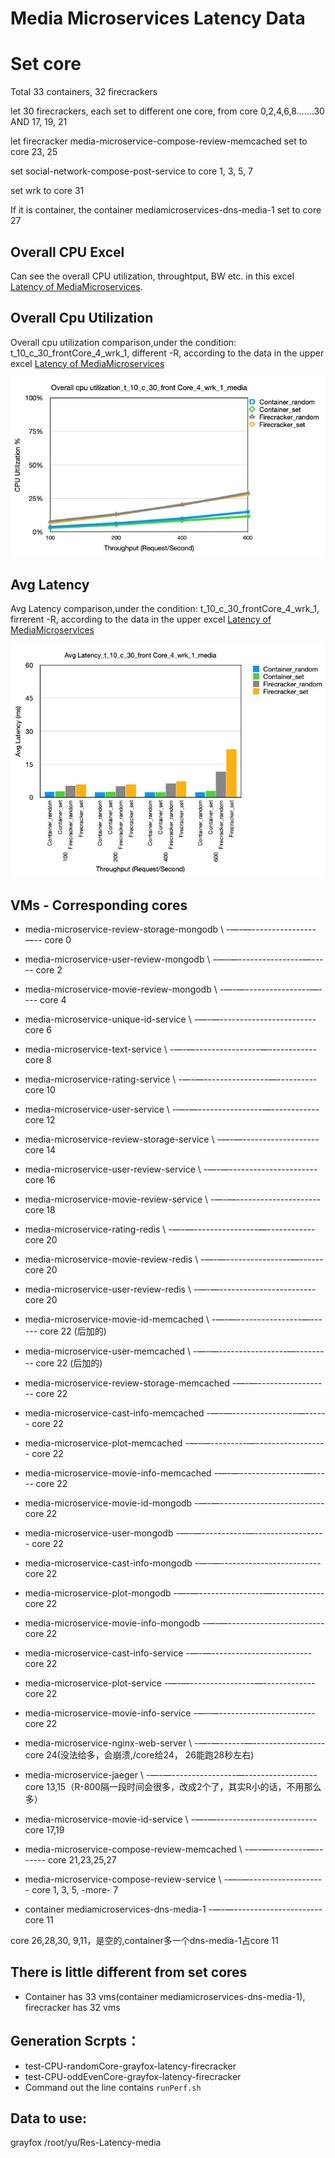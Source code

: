 # Media Microservices Latency Data
# Set core
Total 33 containers, 32 firecrackers

let 30 firecrackers, each set to different one core, from core 0,2,4,6,8…….30 AND 17, 19, 21

let firecracker media-microservice-compose-review-memcached set to core 23, 25

set social-network-compose-post-service to core 1, 3, 5, 7

set wrk to core 31

If it is container, the container mediamicroservices-dns-media-1 set to core 27

## Overall CPU Excel
Can see the overall CPU utilization, throughtput, BW etc. in this excel [Latency of MediaMicroservices](https://docs.google.com/spreadsheets/d/1txM9NYG8rz_om3YJ5dDuTJvDBDU834C_kWSyyIDq0G4/edit#gid=371584864).

## Overall Cpu Utilization
Overall cpu utilization comparison,under the condition: t_10_c_30_frontCore_4_wrk_1, different -R, according to the data in the upper excel [Latency of MediaMicroservices](https://docs.google.com/spreadsheets/d/1txM9NYG8rz_om3YJ5dDuTJvDBDU834C_kWSyyIDq0G4/edit#gid=371584864)

![CPU_Utilization](CPU_Utilization_media.jpg)

## Avg Latency
Avg Latency comparison,under the condition: t_10_c_30_frontCore_4_wrk_1, firrerent -R, according to the data in the upper excel [Latency of MediaMicroservices](https://docs.google.com/spreadsheets/d/1txM9NYG8rz_om3YJ5dDuTJvDBDU834C_kWSyyIDq0G4/edit#gid=371584864)

![Avg_Latency](Avg_Latency_media.jpg)

## VMs - Corresponding cores
* media-microservice-review-storage-mongodb \ -—-—----------------—-- core 0
* media-microservice-user-review-mongodb \ -—-—----------------—----- core 2
* media-microservice-movie-review-mongodb \ -—-—----------------—---- core 4
* media-microservice-unique-id-service \ -—-—------------------------ core 6
* media-microservice-text-service \ -—-—----------------—------------ core 8
* media-microservice-rating-service \ -—-—----------------—---------- core 10
* media-microservice-user-service \ -—-—----------------—------------ core 12
* media-microservice-review-storage-service \ -—-—------------------- core 14
* media-microservice-user-review-service \ -—-—---------------------- core 16
* media-microservice-movie-review-service \ -—-—--------------------- core 18

* media-microservice-rating-redis \ -—-—----------------—------------ core 20
* media-microservice-movie-review-redis \ -—-—----------------—------ core 20
* media-microservice-user-review-redis \ -—-—------------------------ core 20

* media-microservice-movie-id-memcached \ -—-—----------------—------ core 22 (后加的)
* media-microservice-user-memcached \ -—-—-----------------—--------- core 22 (后加的)
* media-microservice-review-storage-memcached  -—-—------------------ core 22
* media-microservice-cast-info-memcached  -—-—----------------—------ core 22
* media-microservice-plot-memcached  -—-—---------—------------------ core 22
* media-microservice-movie-info-memcached  -—-—----------------—----- core 22
* media-microservice-movie-id-mongodb  -—-—-------------------------- core 22
* media-microservice-user-mongodb  -—-—-----------—------------------ core 22
* media-microservice-cast-info-mongodb  -—-—------------------------- core 22
* media-microservice-plot-mongodb  -—-—----------------—------------- core 22
* media-microservice-movie-info-mongodb  -—-—------------------------ core 22
* media-microservice-cast-info-service  -—-—------------------------- core 22
* media-microservice-plot-service  -—-—----------------—------------- core 22
* media-microservice-movie-info-service  -—-—------------------------ core 22

* media-microservice-nginx-web-server \ -—-—------—------------------ core 24(没法给多，会崩溃,/core给24， 26能跑28秒左右)

* media-microservice-jaeger \ -—-—----------------—------------------ core 13,15（R-800隔一段时间会很多，改成2个了，其实R小的话，不用那么多）
* media-microservice-movie-id-service \ -—-—------------------------- core 17,19

* media-microservice-compose-review-memcached \ -—-—---------—------- core 21,23,25,27
* media-microservice-compose-review-service \ -—-—------------------- core 1, 3, 5, -more- 7

* container mediamicroservices-dns-media-1 -—-—---------------------- core 11

core 26,28,30, 9,11，是空的,container多一个dns-media-1占core 11

## There is little different from set cores
- Container has 33 vms(container mediamicroservices-dns-media-1), firecracker has 32 vms

## Generation Scrpts：
* test-CPU-randomCore-grayfox-latency-firecracker
* test-CPU-oddEvenCore-grayfox-latency-firecracker
* Command out the line contains `runPerf.sh`

## Data to use:
grayfox /root/yu/Res-Latency-media